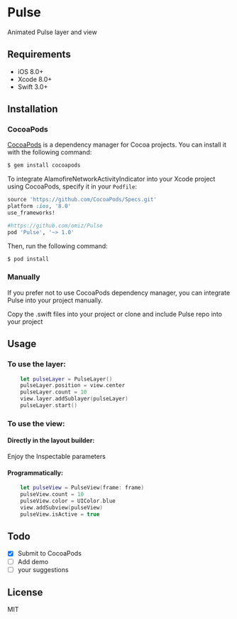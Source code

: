 # Pulse
Animated Pulse layer and view

## Requirements

- iOS 8.0+
- Xcode 8.0+
- Swift 3.0+

## Installation

### CocoaPods

[CocoaPods](http://cocoapods.org) is a dependency manager for Cocoa projects. You can install it with the following command:

```bash
$ gem install cocoapods
```

To integrate AlamofireNetworkActivityIndicator into your Xcode project using CocoaPods, specify it in your `Podfile`:

```ruby
source 'https://github.com/CocoaPods/Specs.git'
platform :ios, '8.0'
use_frameworks!

#https://github.com/omiz/Pulse
pod 'Pulse', '~> 1.0'
```

Then, run the following command:

```bash
$ pod install
```

### Manually

If you prefer not to use CocoaPods dependency manager, you can integrate Pulse into your project manually.

Copy the .swift files into your project or clone and include Pulse repo into your project

## Usage
### To use the layer:

```swift
    let pulseLayer = PulseLayer()
    pulseLayer.position = view.center
    pulseLayer.count = 10
    view.layer.addSublayer(pulseLayer)
    pulseLayer.start()
```

### To use the view:

#### Directly in the layout builder:
Enjoy the Inspectable parameters

#### Programmatically:

```swift
    let pulseView = PulseView(frame: frame)
    pulseView.count = 10
    pulseView.color = UIColor.blue
    view.addSubview(pulseView)
    pulseView.isActive = true
```

## Todo
- [x] Submit to CocoaPods
- [ ] Add demo
- [ ] your suggestions

## License

MIT
